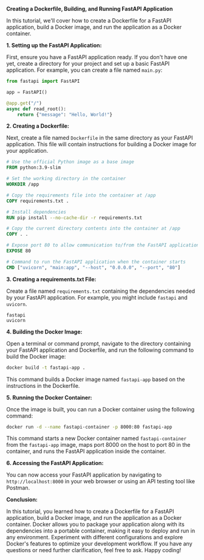 **Creating a Dockerfile, Building, and Running FastAPI Application**

In this tutorial, we'll cover how to create a Dockerfile for a FastAPI application, build a Docker image, and run the application as a Docker container.

**1. Setting up the FastAPI Application:**

First, ensure you have a FastAPI application ready. If you don't have one yet, create a directory for your project and set up a basic FastAPI application. For example, you can create a file named `main.py`:

```python
from fastapi import FastAPI

app = FastAPI()

@app.get("/")
async def read_root():
    return {"message": "Hello, World!"}
```

**2. Creating a Dockerfile:**

Next, create a file named `Dockerfile` in the same directory as your FastAPI application. This file will contain instructions for building a Docker image for your application.

```Dockerfile
# Use the official Python image as a base image
FROM python:3.9-slim

# Set the working directory in the container
WORKDIR /app

# Copy the requirements file into the container at /app
COPY requirements.txt .

# Install dependencies
RUN pip install --no-cache-dir -r requirements.txt

# Copy the current directory contents into the container at /app
COPY . .

# Expose port 80 to allow communication to/from the FastAPI application
EXPOSE 80

# Command to run the FastAPI application when the container starts
CMD ["uvicorn", "main:app", "--host", "0.0.0.0", "--port", "80"]
```

**3. Creating a requirements.txt File:**

Create a file named `requirements.txt` containing the dependencies needed by your FastAPI application. For example, you might include `fastapi` and `uvicorn`.

```
fastapi
uvicorn
```

**4. Building the Docker Image:**

Open a terminal or command prompt, navigate to the directory containing your FastAPI application and Dockerfile, and run the following command to build the Docker image:

```bash
docker build -t fastapi-app .
```

This command builds a Docker image named `fastapi-app` based on the instructions in the Dockerfile.

**5. Running the Docker Container:**

Once the image is built, you can run a Docker container using the following command:

```bash
docker run -d --name fastapi-container -p 8000:80 fastapi-app
```

This command starts a new Docker container named `fastapi-container` from the `fastapi-app` image, maps port 8000 on the host to port 80 in the container, and runs the FastAPI application inside the container.

**6. Accessing the FastAPI Application:**

You can now access your FastAPI application by navigating to `http://localhost:8000` in your web browser or using an API testing tool like Postman.

**Conclusion:**

In this tutorial, you learned how to create a Dockerfile for a FastAPI application, build a Docker image, and run the application as a Docker container. Docker allows you to package your application along with its dependencies into a portable container, making it easy to deploy and run in any environment. Experiment with different configurations and explore Docker's features to optimize your development workflow. If you have any questions or need further clarification, feel free to ask. Happy coding!